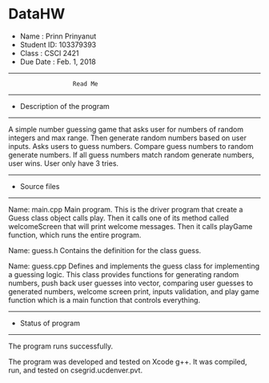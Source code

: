 # DataHW
*  Name      :  Prinn Prinyanut
*  Student ID:  103379393
*  Class     :  CSCI 2421
*  Due Date  :  Feb. 1, 2018
*******************************************************


                      Read Me


*******************************************************
*  Description of the program
*******************************************************

A simple number guessing game that asks user for numbers of random integers
and max range. Then generate random numbers based on user inputs. Asks users
to guess numbers. Compare guess numbers to random generate numbers.
If all guess numbers match random generate numbers, user wins. User only have 3 tries.

*******************************************************
*  Source files
*******************************************************

Name: main.cpp
   Main program. This is the driver program that create a Guess class object
   calls play. Then it calls one of its method called welcomeScreen that will print
   welcome messages. Then it calls playGame function, which runs the entire program.

Name: guess.h
   Contains the definition for the class guess.

Name: guess.cpp
   Defines and implements the guess class for implementing a guessing logic.
   This class provides functions for generating random numbers, push back user
   guesses into vector, comparing user guesses to generated numbers, welcome screen
   print, inputs validation, and play game function which is a main function that controls everything.


*******************************************************
*  Status of program
*******************************************************

   The program runs successfully.

   The program was developed and tested on Xcode g++.  It was
   compiled, run, and tested on csegrid.ucdenver.pvt.
